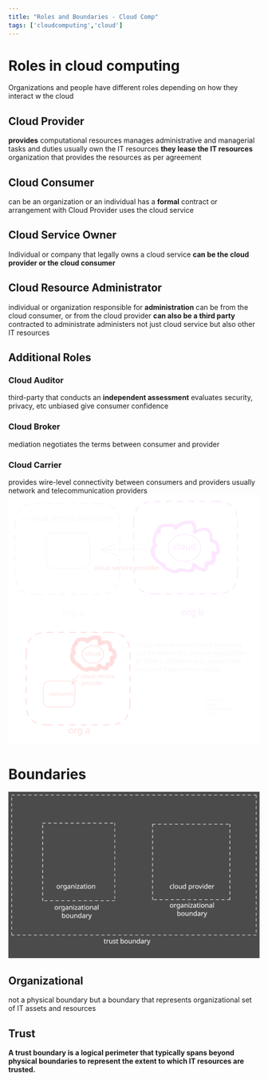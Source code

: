 ```yaml
---
title: "Roles and Boundaries - Cloud Comp"
tags: ['cloudcomputing','cloud']
---
```

# Roles in cloud computing 

Organizations and people have different roles depending on how they interact w the cloud 

## Cloud Provider 
**provides** computational resources
manages administrative and managerial tasks and duties 
usually own the IT resources 
**they lease the IT resources** 
organization that provides the resources as per agreement 

## Cloud Consumer 
can be an organization or an individual 
has a **formal** contract or arrangement with Cloud Provider 
uses the cloud service 

## Cloud Service Owner
Individual or company that legally owns a cloud service 
**can be the cloud provider or the cloud consumer** 

## Cloud Resource Administrator 
individual or organization 
responsible for **administration** 
can be from the cloud consumer, or from the cloud provider 
**can also be a third party** contracted to administrate 
administers not just cloud service but also other IT resources 

## Additional Roles 
### Cloud Auditor
third-party that conducts an **independent assessment** 
evaluates security, privacy, etc 
unbiased 
give consumer confidence

### Cloud Broker 
mediation 
negotiates the terms between consumer and provider 

### Cloud Carrier 
provides wire-level connectivity between consumers and providers 
usually network and telecommunication providers  
![roles](images/cloudroles.svg)
# Boundaries 

![Diagrammatical Representation of boundaries](images/boundariescc.svg)


## Organizational 
not a physical boundary but a boundary that represents organizational set of IT assets and resources 

## Trust
**A trust boundary is a logical perimeter that typically spans beyond physical boundaries to represent the extent to which IT resources are trusted.**

